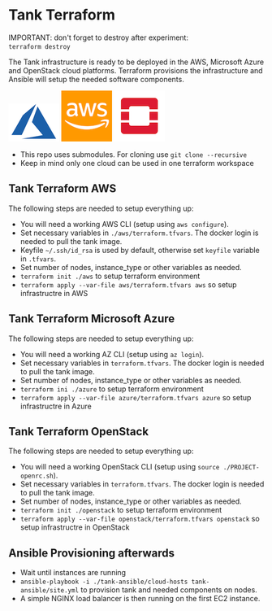 # Tank Terraform

IMPORTANT: don't forget to destroy after experiment:  
`terraform destroy`

The Tank infrastructure is ready to be deployed in the AWS, Microsoft Azure and OpenStack cloud platforms.
Terraform provisions the infrastructure and Ansible will setup the needed software components.

![](assets/img/azure-logo.png)
![](assets/img/aws-logo.png)
![](assets/img/openstack-logo.png)

* This repo uses submodules. For cloning use `git clone --recursive`
* Keep in mind only one cloud can be used in one terraform workspace

## Tank Terraform AWS

The following steps are needed to setup everything up:

* You will need a working AWS CLI (setup using `aws configure`).
* Set necessary variables in `./aws/terraform.tfvars`. The docker login is needed to pull the tank image.
* Keyfile `~/.ssh/id_rsa` is used by default, otherwise set `keyfile` variable in `.tfvars`.
* Set number of nodes, instance_type or other variables as needed.
* `terraform init ./aws` to setup terraform environment
* `terraform apply --var-file aws/terraform.tfvars aws` so setup infrastructre in AWS


## Tank Terraform Microsoft Azure

The following steps are needed to setup everything up:

* You will need a working AZ CLI (setup using `az login`).
* Set necessary variables in `terraform.tfvars`. The docker login is needed to pull the tank image.
* Set number of nodes, instance_type or other variables as needed.
* `terraform ini ./azure` to setup terraform environment
* `terraform apply --var-file azure/terraform.tfvars azure` so setup infrastructre in Azure

## Tank Terraform OpenStack

The following steps are needed to setup everything up:

* You will need a working OpenStack CLI (setup using `source ./PROJECT-openrc.sh`).
* Set necessary variables in `terraform.tfvars`. The docker login is needed to pull the tank image.
* Set number of nodes, instance_type or other variables as needed.
* `terraform init ./openstack` to setup terraform environment
* `terraform apply --var-file openstack/terraform.tfvars openstack` so setup infrastructre in OpenStack

## Ansible Provisioning afterwards

* Wait until instances are running
* `ansible-playbook -i ./tank-ansible/cloud-hosts tank-ansible/site.yml` to provision tank and needed components on nodes.
* A simple NGINX load balancer is then running on the first EC2 instance.
